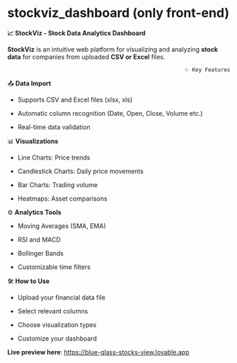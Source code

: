 # **stockviz_dashboard (only front-end)**

**📈 StockViz - Stock Data Analytics Dashboard**

**StockViz** is an intuitive web platform for visualizing and analyzing **stock data** for companies from uploaded **CSV or Excel** files.

                                                            ✨ Key Features

📤 **Data Import**

- Supports CSV and Excel files (xlsx, xls)

- Automatic column recognition (Date, Open, Close, Volume etc.)

- Real-time data validation

📊 **Visualizations**

- Line Charts: Price trends

- Candlestick Charts: Daily price movements

- Bar Charts: Trading volume

- Heatmaps: Asset comparisons

⚙️ **Analytics Tools**

- Moving Averages (SMA, EMA)

- RSI and MACD

- Bollinger Bands

- Customizable time filters

🛠️ **How to Use**

- Upload your financial data file

- Select relevant columns

- Choose visualization types

- Customize your dashboard

**Live preview here**: https://blue-glass-stocks-view.lovable.app

